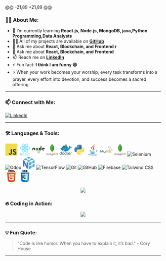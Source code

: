 @@ -21,89 +21,89 @@
### 👨‍💻 About Me:
- 🌱 I’m currently learning **React.js, Node.js, MongoDB, java,Python Programming,Data Analysts**
- 👨‍💻 All of my projects are available on **[GitHub](https://github.com/Lavanya23G)**
- 💬 Ask me about **React, Blockchain, and Frontend r**
- 💬 Ask me about **React, Blockchain, and Frontend**
- 📫 Reach me on **[LinkedIn](https://www.linkedin.com/in/lavanya-gupta-68b0a4251/)**
- ⚡ Fun fact: **I think I am funny 😄**
- ⚡ When your work becomes your worship, every task transforms into a prayer, every effort into devotion, and success becomes a sacred offering.

---

### 📫 Connect with Me:
<p align="left">
  <a href="https://www.linkedin.com/in/lavanya-gupta-68b0a4251/8" target="blank">
    <img align="center" src="https://raw.githubusercontent.com/rahuldkjain/github-profile-readme-generator/master/src/images/icons/Social/linked-in-alt.svg" alt="LinkedIn" height="40" width="40" />
  </a>
</p>

---

### 🛠️ Languages & Tools:
<p align="left">
  <img src="https://raw.githubusercontent.com/devicons/devicon/master/icons/javascript/javascript-original.svg" alt="JavaScript" width="40" height="40"/>
  <img src="https://raw.githubusercontent.com/devicons/devicon/master/icons/react/react-original-wordmark.svg" alt="React" width="40" height="40"/>
  <img src="https://raw.githubusercontent.com/devicons/devicon/master/icons/nodejs/nodejs-original-wordmark.svg" alt="Node.js" width="40" height="40"/>
  <img src="https://raw.githubusercontent.com/devicons/devicon/master/icons/mongodb/mongodb-original-wordmark.svg" alt="MongoDB" width="40" height="40"/>
  <img src="https://raw.githubusercontent.com/devicons/devicon/master/icons/docker/docker-original-wordmark.svg" alt="Python" width="40" height="40"/>
  <img src="https://raw.githubusercontent.com/devicons/devicon/master/icons/python/python-original.svg" alt="Python" width="40" height="40"/>
   <!-- Java -->
  <img src="https://raw.githubusercontent.com/devicons/devicon/master/icons/java/java-original.svg" alt="Java" width="40" height="40"/>
  <!-- MySQL -->
  <img src="https://raw.githubusercontent.com/devicons/devicon/master/icons/mysql/mysql-original-wordmark.svg" alt="MySQL" width="40" height="40"/>
  <!-- MongoDB -->
  <img src="https://raw.githubusercontent.com/devicons/devicon/master/icons/mongodb/mongodb-original-wordmark.svg" alt="MongoDB" width="40" height="40"/>
  <!--  Express Js-->
  <img src="https://raw.githubusercontent.com/detain/svg-logos/780f25886640cef088af994181646db2f6b1a3f8/svg/selenium-logo.svg" alt="Selenium" width="40" height="40"/>
  <!-- Odoo -->
  <img src="https://upload.wikimedia.org/wikipedia/commons/f/f0/Odoo_logo.svg" alt="Odoo" width="40" height="40"/>
  <!-- NumPy -->
  <img src="https://raw.githubusercontent.com/devicons/devicon/master/icons/numpy/numpy-original.svg" alt="NumPy" width="40" height="40"/>
  <!-- Pandas -->
  <img src="https://www.vectorlogo.zone/logos/tensorflow/tensorflow-icon.svg" alt="TensorFlow" width="40" height="40"/>
  <!-- Git -->
  <img src="https://www.vectorlogo.zone/logos/git-scm/git-scm-icon.svg" alt="Git" width="40" height="40"/>
  <!-- GitHub -->
  <img src="https://cdn.jsdelivr.net/npm/simple-icons@3.13.0/icons/github.svg" alt="GitHub" width="40" height="40"/>
  <!-- Firebase -->
  <img src="https://www.vectorlogo.zone/logos/firebase/firebase-icon.svg" alt="Firebase" width="40" height="40"/>
  <!-- Javascript-->
  <img src="https://www.vectorlogo.zone/logos/tailwindcss/tailwindcss-icon.svg" alt="Tailwind CSS" width="40" height="40"/>
  <!-- HTML -->
  <img src="https://raw.githubusercontent.com/devicons/devicon/master/icons/html5/html5-original-wordmark.svg" alt="HTML" width="40" height="40"/>
  <!-- CSS -->
  <img src="https://raw.githubusercontent.com/devicons/devicon/master/icons/css3/css3-original-wordmark.svg" alt="CSS" width="40" height="40"/>
</p>
</p>

<p align="center">
  <img src="https://media3.giphy.com/media/v1.Y2lkPTc5MGI3NjExcXc5bG92cXJ4dXZ5N3JqMWR2eHVyMnEyNGN5OHIxaHlqc3YyMjdubiZlcD12MV9pbnRlcm5hbF9naWZfYnlfaWQmY3Q9Zw/HzPtbOKyBoBFsK4hyc/giphy.gif" width="400" />
</p>




### 🔥 Coding in Action:


<p align="center">
  <img src="https://media4.giphy.com/media/v1.Y2lkPTc5MGI3NjExbmN0Y2QwbGhsZ2VsazkyY2swenhxaXRweDk3cG00eHc0ZXR0ODU2bSZlcD12MV9pbnRlcm5hbF9naWZfYnlfaWQmY3Q9Zw/jBOOXxSJfG8kqMxT11/giphy.gif" width="600"/>
</p>


---

### 💡 Fun Quote:
> "Code is like humor. When you have to explain it, it’s bad." - Cory House

---
